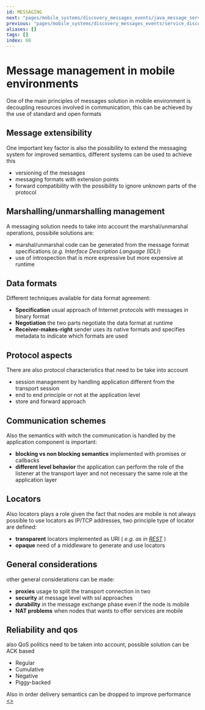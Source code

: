 ```yaml
---
id: MESSAGING
next: "pages/mobile_systems/discovery_messages_events/java_message_service.md"
previous: "pages/mobile_systems/discovery_messages_events/service_discovery.md"
aliases: []
tags: []
index: 60
---
```


# Message management in mobile environments

One of the main principles of messages solution in mobile environment is decoupling resources involved in communication, this can be achieved by the use of standard and open formats

## Message extensibility

One important key factor is also the possibility to extend the messaging system for improved semantics, different systems can be used to achieve this

- versioning of the messages
- messaging formats with extension points
- forward compatibility with the possibility to ignore unknown parts of the protocol

## Marshalling/unmarshalling management

A messaging solution needs to take into account the marshal/unmarshal operations, possibile solutions are:

- marshal/unmarshal code can be generated from the message format specifications (*e.g. Interface Description Language (IDL)*)
- use of introspection that is more expressive but more expensive at runtime

## Data formats

Different techniques available for data format agreement:

- **Specification** usual approach of Internet protocols with messages in binary format
- **Negotiation** the two parts negotiate the data format at runtime
- **Receiver-makes-right** sender uses its native formats and specifies metadata to indicate which formats are used

## Protocol aspects

There are also protocol characteristics that need to be take into account

- session management by handling application different from the transport session
- end to end principle or not at the application level
- store and forward approach

## Communication schemes

Also the semantics with witch the communication is handled by the application component is important:

- **blocking vs non blocking semantics**  implemented with promises or callbacks
- **different level behavior**  the application can perform the role of the listener at the transport layer and not necessary the same role at the application layer

## Locators

Also locators plays a role given the fact that nodes are mobile is not always possible to use locators as IP/TCP addresses, two principle type of locator are defined:

- **transparent** locators implemented as URI ( *e.g. as in [REST](pages/mobile_systems/iot/rest.md)* )
- **opaque** need of a middleware to generate and use locators

## General considerations

other general considerations can be made:

- **proxies** usage to split the transport connection in two
- **security**  at message level with ssl approaches
- **durability** in the message exchange phase even if the node is mobile
- **NAT problems** when nodes that wants to offer services are mobile

## Reliability and qos

also QoS politics need to be taken into account, possible solution can be ACK based

- Regular
- Cumulative
- Negative
- Piggy-backed

Also in order delivery semantics can be dropped to improve performance
[<](pages/mobile_systems/discovery_messages_events/service_discovery.md)[>](pages/mobile_systems/discovery_messages_events/java_message_service.md)
